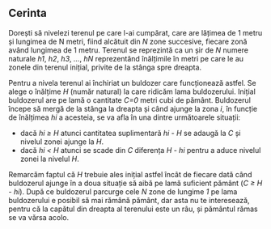 ## Cerinta
Dorești să nivelezi terenul pe care l-ai cumpărat, care are lățimea de 1 metru și lungimea de N metri, fiind alcătuit din *N* zone succesive, fiecare zonă având lungimea de 1 metru. Terenul se reprezintă ca un șir de *N* numere naturale *h1*, *h2*, *h3*, *…*, *hN* reprezentând înălțimile în metri pe care le au zonele din terenul inițial, privite de la stânga spre dreapta.

Pentru a nivela terenul ai închiriat un buldozer care funcționează astfel. Se alege o înălțime *H* (număr natural) la care ridicăm lama buldozerului. Inițial buldozerul are pe lamă o cantitate *C=0* metri cubi de pământ. Buldozerul începe să mergă de la stânga la dreapta și când ajunge la zona *i*, în funcție de înălțimea *hi* a acesteia, se va afla în una dintre următoarele situații:
* dacă *hi ≥ H* atunci cantitatea suplimentară *hi - H* se adaugă la *C* și nivelul zonei ajunge la *H*.
* dacă *hi < H* atunci se scade din *C* diferența *H - hi* pentru a aduce nivelul zonei la nivelul *H*.

Remarcăm faptul că *H* trebuie ales inițial astfel încât de fiecare dată când buldozerul ajunge în a doua situație să aibă pe lamă suficient pământ (*C ≥ H - hi*). După ce buldozerul parcurge cele *N* zone de lungime *1* pe lama buldozerului e posibil să mai rămână pământ, dar asta nu te interesează, pentru că la capătul din dreapta al terenului este un râu, și pământul rămas se va vărsa acolo.